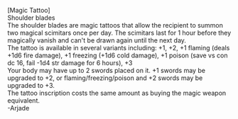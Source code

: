 [Magic Tattoo]  
Shoulder blades  
The shoulder blades are magic tattoos that allow the recipient to summon two magical scimitars once per day. The scimitars last for 1 hour before they magically vanish and can't be drawn again until the next day.  
The tattoo is available in several variants including: +1, +2, +1 flaming (deals +1d6 fire damage), +1 freezing (+1d6 cold damage), +1 poison (save vs con dc 16, fail -1d4 str damage for 6 hours), +3  
Your body may have up to 2 swords placed on it. +1 swords may be upgraded to +2, or flaming/freezing/poison and +2 swords may be upgraded to +3.  
The tattoo inscription costs the same amount as buying the magic weapon equivalent.  
-Arjade